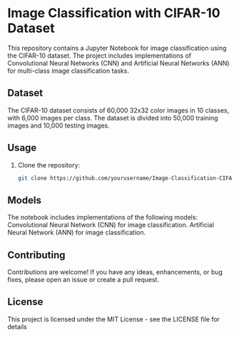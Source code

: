 
# Image Classification with CIFAR-10 Dataset

This repository contains a Jupyter Notebook for image classification using the CIFAR-10 dataset. The project includes implementations of Convolutional Neural Networks (CNN) and Artificial Neural Networks (ANN) for multi-class image classification tasks.

## Dataset
The CIFAR-10 dataset consists of 60,000 32x32 color images in 10 classes, with 6,000 images per class. The dataset is divided into 50,000 training images and 10,000 testing images.

## Usage
1. Clone the repository:
   ```bash
   git clone https://github.com/yourusername/Image-Classification-CIFAR10.git

## Models
The notebook includes implementations of the following models:
Convolutional Neural Network (CNN) for image classification.
Artificial Neural Network (ANN) for image classification.
## Contributing
Contributions are welcome! If you have any ideas, enhancements, or bug fixes, please open an issue or create a pull request.
## License
This project is licensed under the MIT License - see the LICENSE file for details

